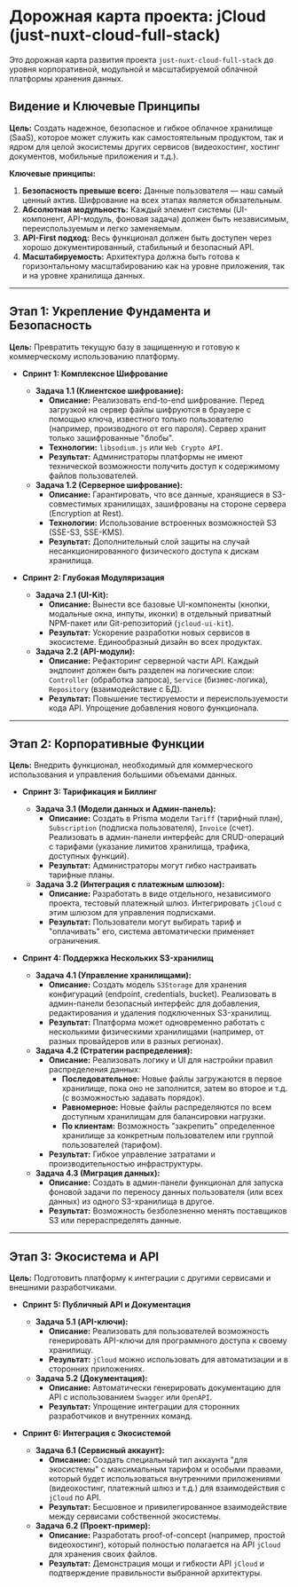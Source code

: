 # **Дорожная карта проекта: jCloud (just-nuxt-cloud-full-stack)**

Это дорожная карта развития проекта `just-nuxt-cloud-full-stack` до уровня корпоративной, модульной и масштабируемой облачной платформы хранения данных.

## **Видение и Ключевые Принципы**

**Цель:** Создать надежное, безопасное и гибкое облачное хранилище (SaaS), которое может служить как самостоятельным продуктом, так и ядром для целой экосистемы других сервисов (видеохостинг, хостинг документов, мобильные приложения и т.д.).

**Ключевые принципы:**
1.  **Безопасность превыше всего:** Данные пользователя — наш самый ценный актив. Шифрование на всех этапах является обязательным.
2.  **Абсолютная модульность:** Каждый элемент системы (UI-компонент, API-модуль, фоновая задача) должен быть независимым, переиспользуемым и легко заменяемым.
3.  **API-First подход:** Весь функционал должен быть доступен через хорошо документированный, стабильный и безопасный API.
4.  **Масштабируемость:** Архитектура должна быть готова к горизонтальному масштабированию как на уровне приложения, так и на уровне хранилища данных.

---

## **Этап 1: Укрепление Фундамента и Безопасность**

**Цель:** Превратить текущую базу в защищенную и готовую к коммерческому использованию платформу.

*   **Спринт 1: Комплексное Шифрование**
    *   **Задача 1.1 (Клиентское шифрование):**
        *   **Описание:** Реализовать end-to-end шифрование. Перед загрузкой на сервер файлы шифруются в браузере с помощью ключа, известного только пользователю (например, производного от его пароля). Сервер хранит только зашифрованные "блобы".
        *   **Технологии:** `libsodium.js` или `Web Crypto API`.
        *   **Результат:** Администраторы платформы не имеют технической возможности получить доступ к содержимому файлов пользователей.
    *   **Задача 1.2 (Серверное шифрование):**
        *   **Описание:** Гарантировать, что все данные, хранящиеся в S3-совместимых хранилищах, зашифрованы на стороне сервера (Encryption at Rest).
        *   **Технологии:** Использование встроенных возможностей S3 (SSE-S3, SSE-KMS).
        *   **Результат:** Дополнительный слой защиты на случай несанкционированного физического доступа к дискам хранилища.

*   **Спринт 2: Глубокая Модуляризация**
    *   **Задача 2.1 (UI-Kit):**
        *   **Описание:** Вынести все базовые UI-компоненты (кнопки, модальные окна, инпуты, иконки) в отдельный приватный NPM-пакет или Git-репозиторий (`jcloud-ui-kit`).
        *   **Результат:** Ускорение разработки новых сервисов в экосистеме. Единообразный дизайн во всех продуктах.
    *   **Задача 2.2 (API-модули):**
        *   **Описание:** Рефакторинг серверной части API. Каждый эндпоинт должен быть разделен на логические слои: `Controller` (обработка запроса), `Service` (бизнес-логика), `Repository` (взаимодействие с БД).
        *   **Результат:** Повышение тестируемости и переиспользуемости кода API. Упрощение добавления нового функционала.

---

## **Этап 2: Корпоративные Функции**

**Цель:** Внедрить функционал, необходимый для коммерческого использования и управления большими объемами данных.

*   **Спринт 3: Тарификация и Биллинг**
    *   **Задача 3.1 (Модели данных и Админ-панель):**
        *   **Описание:** Создать в Prisma модели `Tariff` (тарифный план), `Subscription` (подписка пользователя), `Invoice` (счет). Реализовать в админ-панели интерфейс для CRUD-операций с тарифами (указание лимитов хранилища, трафика, доступных функций).
        *   **Результат:** Администраторы могут гибко настраивать тарифные планы.
    *   **Задача 3.2 (Интеграция с платежным шлюзом):**
        *   **Описание:** Разработать в виде отдельного, независимого проекта, тестовый платежный шлюз. Интегрировать `jCloud` с этим шлюзом для управления подписками.
        *   **Результат:** Пользователи могут выбирать тариф и "оплачивать" его, система автоматически применяет ограничения.

*   **Спринт 4: Поддержка Нескольких S3-хранилищ**
    *   **Задача 4.1 (Управление хранилищами):**
        *   **Описание:** Создать модель `S3Storage` для хранения конфигураций (endpoint, credentials, bucket). Реализовать в админ-панели безопасный интерфейс для добавления, редактирования и удаления подключенных S3-хранилищ.
        *   **Результат:** Платформа может одновременно работать с несколькими физическими хранилищами (например, от разных провайдеров или в разных регионах).
    *   **Задача 4.2 (Стратегии распределения):**
        *   **Описание:** Реализовать логику и UI для настройки правил распределения данных:
            *   **Последовательное:** Новые файлы загружаются в первое хранилище, пока оно не заполнится, затем во второе и т.д. (с возможностью задавать порядок).
            *   **Равномерное:** Новые файлы распределяются по всем доступным хранилищам для балансировки нагрузки.
            *   **По клиентам:** Возможность "закрепить" определенное хранилище за конкретным пользователем или группой пользователей (тарифом).
        *   **Результат:** Гибкое управление затратами и производительностью инфраструктуры.
    *   **Задача 4.3 (Миграция данных):**
        *   **Описание:** Создать в админ-панели функционал для запуска фоновой задачи по переносу данных пользователя (или всех данных) из одного S3-хранилища в другое.
        *   **Результат:** Возможность безболезненно менять поставщиков S3 или перераспределять данные.

---

## **Этап 3: Экосистема и API**

**Цель:** Подготовить платформу к интеграции с другими сервисами и внешними разработчиками.

*   **Спринт 5: Публичный API и Документация**
    *   **Задача 5.1 (API-ключи):**
        *   **Описание:** Реализовать для пользователей возможность генерировать API-ключи для программного доступа к своему хранилищу.
        *   **Результат:** `jCloud` можно использовать для автоматизации и в сторонних приложениях.
    *   **Задача 5.2 (Документация):**
        *   **Описание:** Автоматически генерировать документацию для API с использованием `Swagger` или `OpenAPI`.
        *   **Результат:** Упрощение интеграции для сторонних разработчиков и внутренних команд.

*   **Спринт 6: Интеграция с Экосистемой**
    *   **Задача 6.1 (Сервисный аккаунт):**
        *   **Описание:** Создать специальный тип аккаунта "для экосистемы" с максимальным тарифом и особыми правами, который будет использоваться внутренними приложениями (видеохостинг, платежный шлюз и т.д.) для взаимодействия с `jCloud` по API.
        *   **Результат:** Бесшовное и привилегированное взаимодействие между сервисами собственной экосистемы.
    *   **Задача 6.2 (Проект-пример):**
        *   **Описание:** Разработать proof-of-concept (например, простой видеохостинг), который полностью полагается на API `jCloud` для хранения своих файлов.
        *   **Результат:** Демонстрация мощи и гибкости API `jCloud` и подтверждение правильности выбранной архитектуры.
